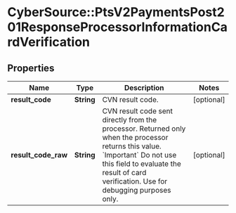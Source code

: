 # CyberSource::PtsV2PaymentsPost201ResponseProcessorInformationCardVerification

## Properties
Name | Type | Description | Notes
------------ | ------------- | ------------- | -------------
**result_code** | **String** | CVN result code.  | [optional] 
**result_code_raw** | **String** | CVN result code sent directly from the processor. Returned only when the processor returns this value.  &#x60;Important&#x60; Do not use this field to evaluate the result of card verification. Use for debugging purposes only.  | [optional] 


